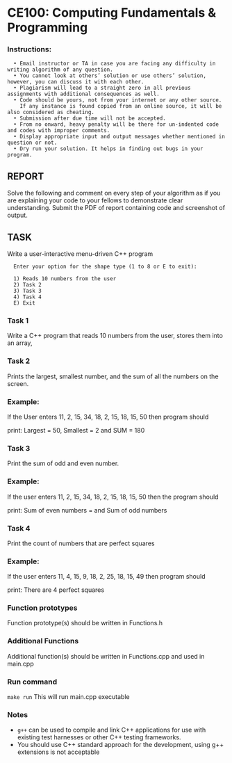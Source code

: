 # CE100: Computing Fundamentals & Programming 

### Instructions:

      • Email instructor or TA in case you are facing any difficulty in writing algorithm of any question.  
      • You cannot look at others’ solution or use others’ solution, however, you can discuss it with each other. 
      • Plagiarism will lead to a straight zero in all previous assignments with additional consequences as well.
      • Code should be yours, not from your internet or any other source.
        If any instance is found copied from an online source, it will be also considered as cheating.
      • Submission after due time will not be accepted.
      • From no onward, heavy penalty will be there for un-indented code and codes with improper comments.
      • Display appropriate input and output messages whether mentioned in question or not.
      • Dry run your solution. It helps in finding out bugs in your program.
     

## REPORT

Solve the following and comment on every step of your algorithm as if you are explaining your code to your fellows to demonstrate clear understanding. 
Submit the PDF of report containing code and screenshot of output. 

## TASK

Write a user-interactive menu-driven C++ program 

      Enter your option for the shape type (1 to 8 or E to exit):
      
      1) Reads 10 numbers from the user 
      2) Task 2
      3) Task 3
      4) Task 4
      E) Exit

### Task 1

Write a C++ program that reads 10 numbers from the user, stores them into an array, 


### Task 2
Prints the largest, smallest number, and the sum of all the numbers on the screen.

### Example:
If the User enters 11, 2, 15, 34, 18, 2, 15, 18, 15, 50 then program should 

print: Largest = 50, Smallest = 2 and SUM = 180



### Task 3
Print the sum of odd and even number.


### Example:
If the user enters 11, 2, 15, 34, 18, 2, 15, 18, 15, 50 then the program should 

print: Sum of even numbers = and Sum of odd numbers


### Task 4
Print the count of numbers that are perfect squares


### Example:
If the user enters 11, 4, 15, 9, 18, 2, 25, 18, 15, 49 then program should 

print: There are 4 perfect squares




### Function prototypes

Function prototype(s) should be written in Functions.h

### Additional Functions

Additional function(s) should be written in Functions.cpp and used in main.cpp


### Run command

`make run`  This will run main.cpp executable 

### Notes

- `g++` can be used to compile and link C++ applications for use with existing test harnesses or other C++ testing frameworks.
- You should use C++ standard approach for the development, using g++ extensions is not acceptable 

